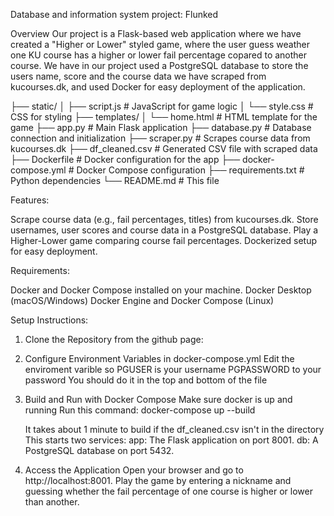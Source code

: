 Database and information system project: Flunked

Overview
Our project is a Flask-based web application where we have created a "Higher or Lower" styled game, where the user guess weather one KU course has a higher or lower fail percentage copared to another course. We have in our project used a PostgreSQL database to store the users name, score and the course data we have scraped from kucourses.dk, and used Docker for easy deployment of the application. 

├── static/
│   ├── script.js       # JavaScript for game logic
│   └── style.css       # CSS for styling
├── templates/
│   └── home.html       # HTML template for the game
├── app.py              # Main Flask application
├── database.py         # Database connection and initialization
├── scraper.py          # Scrapes course data from kucourses.dk
├── df_cleaned.csv      # Generated CSV file with scraped data
├── Dockerfile          # Docker configuration for the app
├── docker-compose.yml  # Docker Compose configuration
├── requirements.txt    # Python dependencies
└── README.md           # This file

Features:

Scrape course data (e.g., fail percentages, titles) from kucourses.dk.
Store usernames, user scores and course data in a PostgreSQL database.
Play a Higher-Lower game comparing course fail percentages.
Dockerized setup for easy deployment.

Requirements:

Docker and Docker Compose installed on your machine.
Docker Desktop (macOS/Windows)
Docker Engine and Docker Compose (Linux)

Setup Instructions:
1. Clone the Repository from the github page: 


2. Configure Environment Variables in docker-compose.yml
    Edit the enviroment varible so 
        PGUSER is your username
        PGPASSWORD to your password 
    You should do it in the top and bottom of the file


3. Build and Run with Docker Compose
    Make sure docker is up and running
    Run this command:
    docker-compose up --build

    It takes about 1 minute to build if the df_cleaned.csv isn't in the directory
    This starts two services:
    app: The Flask application on port 8001.
    db: A PostgreSQL database on port 5432.


4. Access the Application
    Open your browser and go to http://localhost:8001.
    Play the game by entering a nickname and guessing whether the fail percentage of one course is higher or lower than another.

